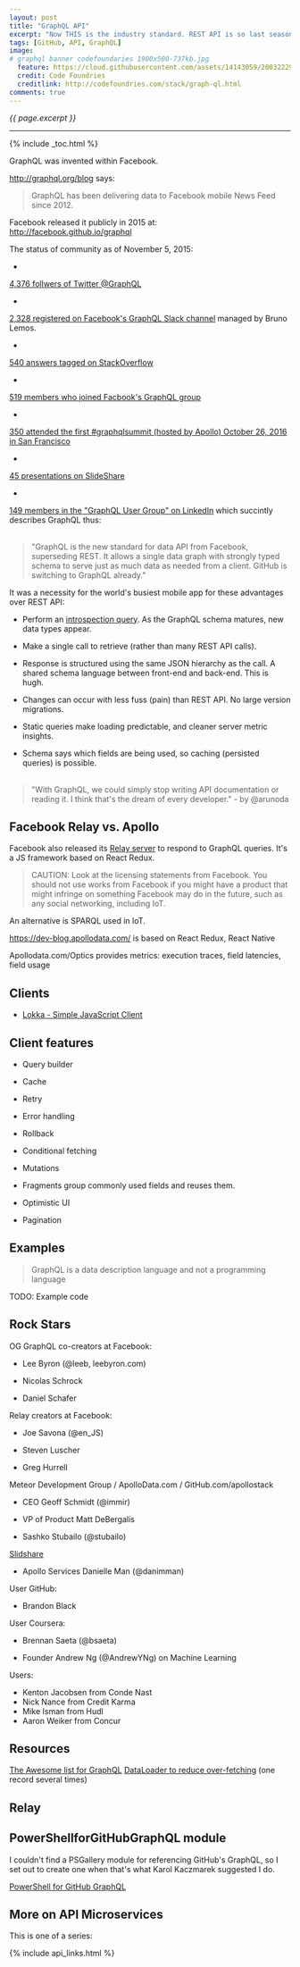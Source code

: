 ```yaml
---
layout: post
title: "GraphQL API"
excerpt: "Now THIS is the industry standard. REST API is so last season."
tags: [GitHub, API, GraphQL]
image:
# graphql banner codefoundaries 1900x500-737kb.jpg
  feature: https://cloud.githubusercontent.com/assets/14143059/20032229/59716e90-a34b-11e6-836f-f03b34310ebc.jpg
  credit: Code Foundries
  creditlink: http://codefoundries.com/stack/graph-ql.html
comments: true
---
```

<i>{{ page.excerpt }}</i>
<hr />

{% include _toc.html %}

GraphQL was invented within Facebook.

   <a target="_blank" href="http://graphql.org/blog/">
   http://graphql.org/blog</a> says:

> GraphQL has been delivering data to Facebook mobile News Feed since 2012.

   Facebook released it publicly in 2015 at:<br />
   <a target="_blank" href="http://facebook.github.io/graphql/">
   http://facebook.github.io/graphql</a>

The status of community as of November 5, 2015:

   * <a target="_blank" href="https://twitter.com/search?q=GraphQL">
   4,376 follwers of Twitter @GraphQL</a>
   * <a target="_blank" href="https://graphql-slack.herokuapp.com/">
   2,328 registered on Facebook's GraphQL Slack channel</a> managed by Bruno Lemos.
   * <a target="_blank" href="http://stackoverflow.com/questions/tagged/graphql">
   540 answers tagged on StackOverflow</a>
   * <a target="_blank" href="https://www.facebook.com/groups/795330550572866/">
   519 members who joined Facbook's GraphQL group</a>
   * <a target="_blank" href="https://dev-blog.apollodata.com/graphql-summit-2016-in-tweets-75855195edf4#.1xdprmc0c">
   350 attended the first #graphqlsummit (hosted by Apollo) October 26, 2016 in San Francisco</a>
   * <a target="_blank" href="http://www.slideshare.net/search/slideshow?searchfrom=header&q=graphql&ud=any&ft=all&lang=en&sort=">
   45 presentations on SlideShare</a>
   * <a target="_blank" href="https://www.linkedin.com/groups/7075066/profile">
   149 members in the "GraphQL User Group" on LinkedIn</a> which succintly describes GraphQL thus:
   <br /><br />

> "GraphQL is the new standard for data API from Facebook, superseding REST. It allows a single data graph with strongly typed schema to serve just as much data as needed from a client. GitHub is switching to GraphQL already."

It was a necessity for the world's busiest mobile app for these advantages over REST API:

   * Perform an <a target="_blank" href="http://graphql.org/learn/introspection/">
   introspection query</a>.
   As the GraphQL schema matures, new data types appear.

   * Make a single call to retrieve (rather than many REST API calls).

   * Response is structured using the same JSON hierarchy as the call.
   A shared schema language between front-end and back-end. This is hugh.

   * Changes can occur with less fuss (pain) than REST API. No large version migrations.

   * Static queries make loading predictable, and cleaner server metric insights.

   * Schema says which fields are being used, so caching (persisted queries) is possible.
   <br /><br />
> "With GraphQL, we could simply stop writing API documentation or reading it.
I think that's the dream of every developer." - by @arunoda


## Facebook Relay vs. Apollo

   Facebook also released its 
   <a target="_blank" href="https://facebook.github.io/relay/">
   Relay server</a> to respond to GraphQL queries.
   It's a JS framework based on React Redux.

> CAUTION: Look at the licensing statements from Facebook.
   You should not use works from Facebook if you might have a
   product that might infringe on something Facebook may do in the future,
   such as any social networking, including IoT.

   An alternative is SPARQL used in IoT.

   https://dev-blog.apollodata.com/
   is based on React Redux, React Native

   Apollodata.com/Optics provides metrics:
   execution traces,
   field latencies,
   field usage

## Clients

* <a target="_blank" href="https://github.com/kadirahq/lokka/">
   Lokka - Simple JavaScript Client</a>

## Client features

   * Query builder
   * Cache
   * Retry
   * Error handling
   * Rollback

   * Conditional fetching
   * Mutations
   * Fragments group commonly used fields and reuses them.
   * Optimistic UI
   * Pagination

## Examples

> GraphQL is a data description language and not a programming language

   TODO: Example code
   

## Rock Stars

OG GraphQL co-creators at Facebook:

   * Lee Byron (@leeb, leebyron.com)

   * Nicolas Schrock 

   * Daniel Schafer

Relay creators at Facebook:

   * Joe Savona (@en_JS)

   * Steven Luscher

   * Greg Hurrell

Meteor Development Group / ApolloData.com / GitHub.com/apollostack

   * CEO Geoff Schmidt (@immir)

   * VP of Product Matt DeBergalis

   * Sashko Stubailo (@stubailo)
   <a target="_blank" href="http://www.slideshare.net/sashko1/navigating-your-transition-to-graphql-with-graphql-first-development">
   Slidshare</a>

   * Apollo Services Danielle Man (@danimman)

User GitHub:

   * Brandon Black

User Coursera:

   * Brennan Saeta (@bsaeta)

   * Founder Andrew Ng (@AndrewYNg) on Machine Learning

Users:

   * Kenton Jacobsen from Conde Nast
   * Nick Nance from Credit Karma
   * Mike Isman from Hudl
   * Aaron Weiker from Concur

## Resources

<a target="_blank" href="https://github.com/chentsulin/awesome-graphql">
   The Awesome list for GraphQL</a>

<a target="_blank" href="https://github.com/facebook/dataloader/">
   DataLoader to reduce over-fetching</a> (one record several times)



## Relay 

## PowerShellforGitHubGraphQL module

I couldn't find a PSGallery module for referencing GitHub's GraphQL,
so I set out to create one when that's what Karol Kaczmarek
suggested I do.

  [PowerShell for GitHub GraphQL](/powershell-github-graphql/)



## More on API Microservices #

This is one of a series:

{% include api_links.html %}
